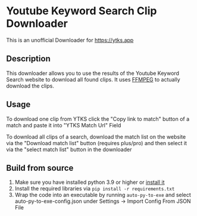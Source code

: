 # Youtube Keyword Search Clip Downloader
This is an unofficial Downloader for https://ytks.app

## Description

This downloader allows you to use the results of the Youtube Keyword Search website to download all found clips.
It uses [FFMPEG](https://ffmpeg.org/) to actually download the clips.
## Usage

To download one clip from YTKS click the "Copy link to match" button of a match and paste it into "YTKS Match Url" Field

To download all clips of a search, download the match list on the website via the "Download match list" button (requires plus/pro) and then select it via the "select match list" button in the downloader  

## Build from source

1. Make sure you have installed python 3.9 or higher or [install it](https://www.python.org/downloads/)
2. Install the required libraries via ``pip install -r requirements.txt``
3. Wrap the code into an executable by running ``auto-py-to-exe`` and select auto-py-to-exe-config.json under Settings -> Import Config From JSON File
